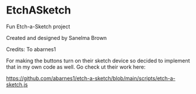 # EtchASketch
Fun Etch-a-Sketch project

Created and designed by Sanelma Brown

Credits:
To abarnes1

For making the buttons turn on their sketch device so decided to implement that in my own code as well. Go check ut their work here:

https://github.com/abarnes1/etch-a-sketch/blob/main/scripts/etch-a-sketch.js